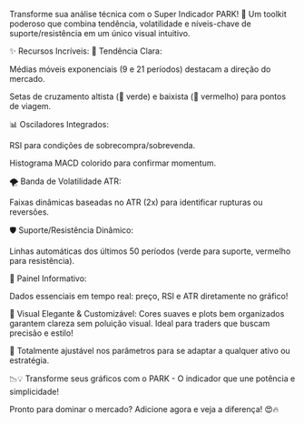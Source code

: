 

Transforme sua análise técnica com o Super Indicador PARK! 🚀 Um toolkit poderoso que combina tendência, volatilidade e níveis-chave de suporte/resistência em um único visual intuitivo.

✨ Recursos Incríveis:
🎯 Tendência Clara:

Médias móveis exponenciais (9 e 21 períodos) destacam a direção do mercado.

Setas de cruzamento altista (🔼 verde) e baixista (🔻 vermelho) para pontos de viagem.

📊 Osciladores Integrados:

RSI para condições de sobrecompra/sobrevenda.

Histograma MACD colorido para confirmar momentum.

🌪️ Banda de Volatilidade ATR:

Faixas dinâmicas baseadas no ATR (2x) para identificar rupturas ou reversões.

🛡️ Suporte/Resistência Dinâmico:

Linhas automáticas dos últimos 50 períodos (verde para suporte, vermelho para resistência).

📌 Painel Informativo:

Dados essenciais em tempo real: preço, RSI e ATR diretamente no gráfico!

🎨 Visual Elegante & Customizável:
Cores suaves e plots bem organizados garantem clareza sem poluição visual. Ideal para traders que buscam precisão e estilo!

🔧 Totalmente ajustável nos parâmetros para se adaptar a qualquer ativo ou estratégia.

📉💡 Transforme seus gráficos com o PARK - O indicador que une potência e simplicidade!


Pronto para dominar o mercado? Adicione agora e veja a diferença! 😍🔥
